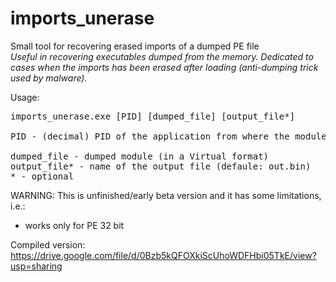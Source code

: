 # imports_unerase
Small tool for recovering erased imports of a dumped PE file<br/>
<i>Useful in recovering executables dumped from the memory. Dedicated to cases when the imports has been erased after loading (anti-dumping trick used by malware).</i><br/>

Usage:<br>
<pre>
imports_unerase.exe [PID] [dumped_file] [output_file*]<br/>
PID - (decimal) PID of the application from where the module was dumped<br/>
dumped_file - dumped module (in a Virtual format)
output_file* - name of the output file (defaule: out.bin)
* - optional
</pre>
WARNING:
This is unfinished/early beta version and it has some limitations, i.e.:<br/>
- works only for PE 32 bit

Compiled version: https://drive.google.com/file/d/0Bzb5kQFOXkiScUhoWDFHbi05TkE/view?usp=sharing

